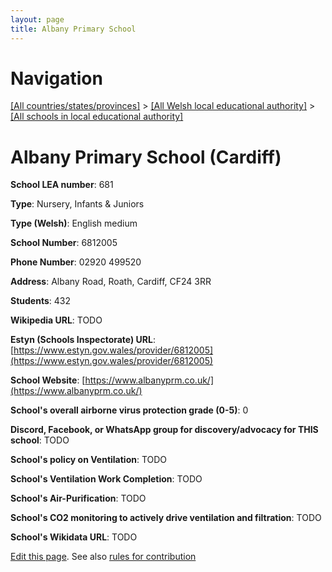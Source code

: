 ```yaml
---
layout: page
title: Albany Primary School
---
```

# Navigation

[[All countries/states/provinces]](../../..) > [[All Welsh local educational authority]](../..) > [[All schools in local educational authority]](..)

# Albany Primary School (Cardiff)

**School LEA number**: 681

**Type**: Nursery, Infants & Juniors

**Type (Welsh)**: English medium

**School Number**: 6812005

**Phone Number**: 02920 499520

**Address**: Albany Road, Roath, Cardiff, CF24 3RR

**Students**: 432

**Wikipedia URL**: TODO

**Estyn (Schools Inspectorate) URL**: [https://www.estyn.gov.wales/provider/6812005](https://www.estyn.gov.wales/provider/6812005)

**School Website**: [https://www.albanyprm.co.uk/](https://www.albanyprm.co.uk/)

**School's overall airborne virus protection grade (0-5)**: 0

**Discord, Facebook, or WhatsApp group for discovery/advocacy for THIS school**: TODO

**School's policy on Ventilation**: TODO

**School's Ventilation Work Completion**: TODO

**School's Air-Purification**: TODO

**School's CO2 monitoring to actively drive ventilation and filtration**: TODO

**School's Wikidata URL**: TODO




[Edit this page](https://github.com/VentilationProject/Wales/edit/prif/./Cardiff/Albany_Primary_School.md). See also [rules for contribution](../../../contribution-rules/)